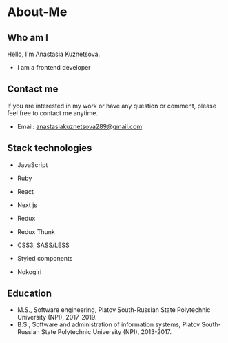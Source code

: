 # About-Me

## Who am I

Hello, I'm Anastasia Kuznetsova.

* I am a frontend developer

## Contact me

If you are interested in my work or have any question or comment, please feel free to contact me anytime.

* Email: anastasiakuznetsova289@gmail.com

## Stack technologies

* JavaScript 
* Ruby

* React
* Next js
* Redux
* Redux Thunk
* CSS3, SASS/LESS
* Styled components
* Nokogiri

## Education

* M.S., Software engineering, Platov South-Russian State Polytechnic University (NPI), 2017-2019.
* B.S., Software and administration of information systems, Platov South-Russian State Polytechnic University (NPI), 2013-2017.
